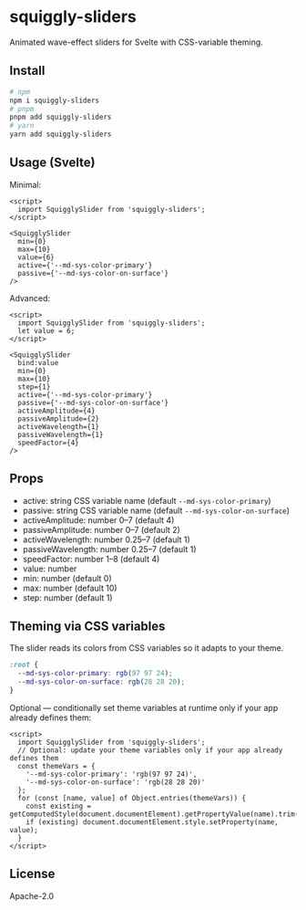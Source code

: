 # squiggly-sliders

Animated wave-effect sliders for Svelte with CSS-variable theming.

## Install

```bash
# npm
npm i squiggly-sliders
# pnpm
pnpm add squiggly-sliders
# yarn
yarn add squiggly-sliders
```

## Usage (Svelte)

Minimal:

```svelte
<script>
  import SquigglySlider from 'squiggly-sliders';
</script>

<SquigglySlider
  min={0}
  max={10}
  value={6}
  active={'--md-sys-color-primary'}
  passive={'--md-sys-color-on-surface'}
/>
```

Advanced:

```svelte
<script>
  import SquigglySlider from 'squiggly-sliders';
  let value = 6;
</script>

<SquigglySlider
  bind:value
  min={0}
  max={10}
  step={1}
  active={'--md-sys-color-primary'}
  passive={'--md-sys-color-on-surface'}
  activeAmplitude={4}
  passiveAmplitude={2}
  activeWavelength={1}
  passiveWavelength={1}
  speedFactor={4}
/>
```

## Props

- active: string CSS variable name (default `--md-sys-color-primary`)
- passive: string CSS variable name (default `--md-sys-color-on-surface`)
- activeAmplitude: number 0–7 (default 4)
- passiveAmplitude: number 0–7 (default 2)
- activeWavelength: number 0.25–7 (default 1)
- passiveWavelength: number 0.25–7 (default 1)
- speedFactor: number 1–8 (default 4)
- value: number
- min: number (default 0)
- max: number (default 10)
- step: number (default 1)

## Theming via CSS variables

The slider reads its colors from CSS variables so it adapts to your theme.

```css
:root {
  --md-sys-color-primary: rgb(97 97 24);
  --md-sys-color-on-surface: rgb(28 28 20);
}
```

Optional — conditionally set theme variables at runtime only if your app already defines them:

```svelte
<script>
  import SquigglySlider from 'squiggly-sliders';
  // Optional: update your theme variables only if your app already defines them
  const themeVars = {
    '--md-sys-color-primary': 'rgb(97 97 24)',
    '--md-sys-color-on-surface': 'rgb(28 28 20)'
  };
  for (const [name, value] of Object.entries(themeVars)) {
    const existing = getComputedStyle(document.documentElement).getPropertyValue(name).trim();
    if (existing) document.documentElement.style.setProperty(name, value);
  }
</script>
```

## License

Apache-2.0
